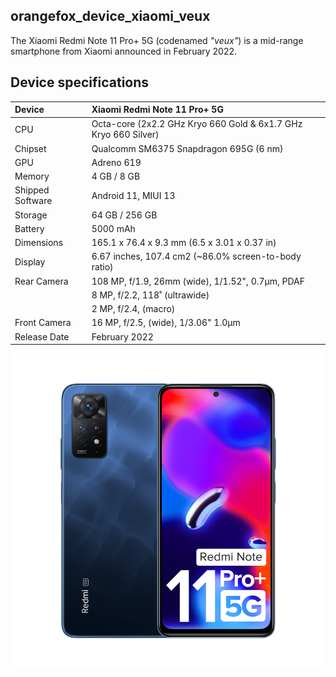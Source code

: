 ## orangefox_device_xiaomi_veux

The Xiaomi Redmi Note 11 Pro+ 5G (codenamed _"veux"_) is a mid-range smartphone from Xiaomi announced in February 2022.

## Device specifications

| Device                  | Xiaomi Redmi Note 11 Pro+ 5G
| :---------------------- | :--------------------------------                                          |
| CPU                     | Octa-core (2x2.2 GHz Kryo 660 Gold & 6x1.7 GHz Kryo 660 Silver)            |
| Chipset                 | Qualcomm SM6375 Snapdragon 695G (6 nm)                                     |
| GPU                     | Adreno 619                                                                 |
| Memory                  | 4 GB / 8 GB                                                                |
| Shipped Software        | Android 11, MIUI 13                                                        |
| Storage                 | 64 GB / 256 GB                                                             |
| Battery                 | 5000 mAh                                                                   |
| Dimensions              | 165.1 x 76.4 x 9.3 mm (6.5 x 3.01 x 0.37 in)                               |
| Display                 | 6.67 inches, 107.4 cm2 (~86.0% screen-to-body ratio)                       |
| Rear Camera             | 108 MP, f/1.9, 26mm (wide), 1/1.52", 0.7µm, PDAF                           |
|                         | 8 MP, f/2.2, 118˚ (ultrawide)                                              |
|                         | 2 MP, f/2.4, (macro)                                                       |
| Front Camera            | 16 MP, f/2.5, (wide), 1/3.06" 1.0µm                                        |
| Release Date            | February 2022                                                              |

![Xiaomi Redmi Note 11 Pro+ 5G](veux.png)